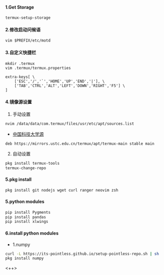 #### 1.Get Storage
```shell
termux-setup-storage
```

#### 2.修改启动问候语
```shell
vim $PREFIX/etc/motd
```

#### 3.自定义快捷栏
```shell
mkdir .termux
vim .termux/termux.properties

extra-keys[ \
    ['ESC','/','`','HOME','UP','END','|'], \
	['TAB','CTRL','ALT','LEFT','DOWN','RIGHT','F5'] \
]
```

#### 4.镜像源设置
1. 手动设置
```bash
nvim /data/data/com.termux/files/usr/etc/apt/sources.list
```
- [中国科技大学源](https://mirrors.ustc.edu.cn/termux/)
```list
deb https://mirrors.ustc.edu.cn/termux/apt/termux-main stable main
```
2. 自动设置
```bash
pkg install termux-tools
termux-change-repo
```
#### 5.pkg install
```bash
pkg install git nodejs wget curl ranger neovim zsh
```


#### 5.python modules
```zsh
pip install Pygments
pip install pandas
pip install xlwings
```


#### 6.install python modules
- 1.numpy
```zsh
curl -L https://its-pointless.github.io/setup-pointless-repo.sh | sh
pkg install numpy
```

<++>




